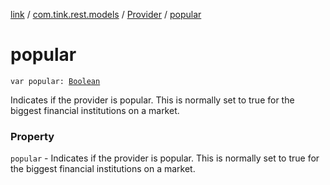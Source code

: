 [link](../../index.md) / [com.tink.rest.models](../index.md) / [Provider](index.md) / [popular](./popular.md)

# popular

`var popular: `[`Boolean`](https://kotlinlang.org/api/latest/jvm/stdlib/kotlin/-boolean/index.html)

Indicates if the provider is popular. This is normally set to true for the biggest financial institutions on a market.

### Property

`popular` - Indicates if the provider is popular. This is normally set to true for the biggest financial institutions on a market.